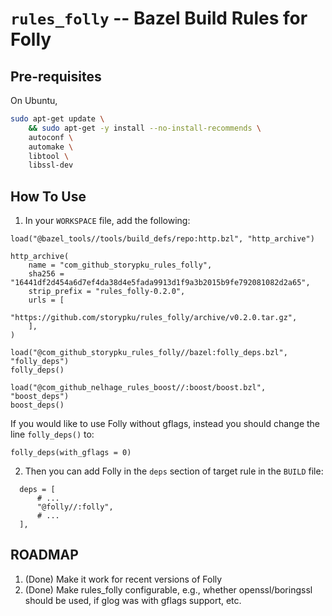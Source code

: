 # `rules_folly` -- Bazel Build Rules for Folly

## Pre-requisites

On Ubuntu,

```bash
sudo apt-get update \
    && sudo apt-get -y install --no-install-recommends \
    autoconf \
    automake \
    libtool \
    libssl-dev
```

## How To Use

1. In your `WORKSPACE` file, add the following:

```
load("@bazel_tools//tools/build_defs/repo:http.bzl", "http_archive")

http_archive(
    name = "com_github_storypku_rules_folly",
    sha256 = "16441df2d454a6d7ef4da38d4e5fada9913d1f9a3b2015b9fe792081082d2a65",
    strip_prefix = "rules_folly-0.2.0",
    urls = [
        "https://github.com/storypku/rules_folly/archive/v0.2.0.tar.gz",
    ],
)

load("@com_github_storypku_rules_folly//bazel:folly_deps.bzl", "folly_deps")
folly_deps()

load("@com_github_nelhage_rules_boost//:boost/boost.bzl", "boost_deps")
boost_deps()
```

If you would like to use Folly without gflags, instead you should change the line
`folly_deps()` to:

```
folly_deps(with_gflags = 0)
```

2. Then you can add Folly in the `deps` section of target rule in the `BUILD` file:

```
  deps = [
      # ...
      "@folly//:folly",
      # ...
  ],
```

## ROADMAP
1. (Done) Make it work for recent versions of Folly
2. (Done) Make rules_folly configurable, e.g., whether openssl/boringssl should be used,
    if glog was with gflags support, etc.
